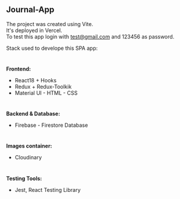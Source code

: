 ## Journal-App 

The project was created using Vite.  
It's deployed in Vercel.  
To test this app login with test@gmail.com and 123456 as password.

Stack used to develope this SPA app:  

 
#
**Frontend:**  
* React18 + Hooks  
* Redux + Redux-Toolkik  
* Material UI - HTML - CSS
#
**Backend & Database:**  
* Firebase - Firestore Database
#
**Images container:**  
* Cloudinary
#
**Testing Tools:**  
* Jest, React Testing Library
#